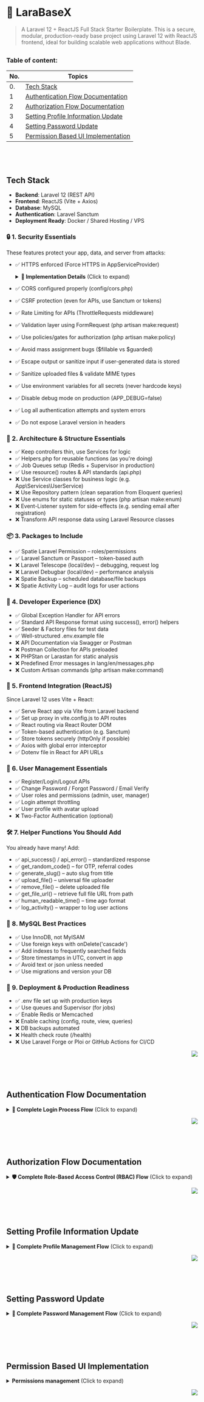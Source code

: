 # 🚀 LaraBaseX

> A Laravel 12 + ReactJS Full Stack Starter Boilerplate.
This is a secure, modular, production-ready base project using Laravel 12 with ReactJS frontend, ideal for building scalable web applications without Blade.

<div id="top"></div>

##

### Table of content:

| No. | Topics                                                                                  |
| --- | --------------------------------------------------------------------------------------- |
| 0.  | [Tech Stack](#tech-stack)                                                               |
| 1   | [Authentication Flow Documentation](#authentication-flow-documentation)                 |
| 2   | [Authorization Flow Documentation](#authorization-flow-documentation)                   |
| 3   | [Setting Profile Information Update](#setting-profile-information-update)               |
| 4   | [Setting Password Update](#setting-password-update)                                     |
| 5   | [Permission Based UI Implementation](#permission-based-ui-implementation)               |

<br>

<br>

#



## Tech Stack

- **Backend**: Laravel 12 (REST API)
- **Frontend**: ReactJS (Vite + Axios)
- **Database**: MySQL
- **Authentication**: Laravel Sanctum
- **Deployment Ready**: Docker / Shared Hosting / VPS



### 🔒 1. Security Essentials
These features protect your app, data, and server from attacks:

- ✅ HTTPS enforced (Force HTTPS in AppServiceProvider)
    <details>
    <summary>
    <strong>🔐 Implementation Details</strong> (Click to expand)</summary>

    **📁 Files Modified:**
    - `/app/Providers/AppServiceProvider.php` - Force HTTPS URL generation
    - `/config/app.php` - Added `force_https` configuration
    - `/app/Http/Middleware/ForceHttps.php` - HTTP to HTTPS redirects
    - `/app/Http/Kernel.php` - Middleware registration
    - `/.env.example` - Added `APP_FORCE_HTTPS` variable

    **🔧 How It Works:**
    ```php
    // AppServiceProvider - URL generation
    if (config('app.env') === 'production') {
        URL::forceScheme('https');
    }

    // Middleware - Request redirects
    if ($this->shouldForceHttps($request)) {
        return redirect()->secure($request->getRequestUri(), 301);
    }
    ```

    **⚙️ Configuration:**
    ```bash
    # Production
    APP_ENV=production
    APP_FORCE_HTTPS=true
    APP_URL=https://yourdomain.com

    # Development
    APP_ENV=local
    APP_FORCE_HTTPS=false
    APP_URL=http://localhost
    ```

    **✅ Features:**
    - Automatic HTTPS enforcement in production
    - Environment-based configuration
    - 301 redirects for SEO
    - Development-friendly (skips local)
    - Dual-layer protection (AppServiceProvider + Middleware)

    </details>
- ✅ CORS configured properly (config/cors.php)
- ✅ CSRF protection (even for APIs, use Sanctum or tokens)
- ✅ Rate Limiting for APIs (ThrottleRequests middleware)
- ✅ Validation layer using FormRequest (php artisan make:request)
- ✅ Use policies/gates for authorization (php artisan make:policy)
- ✅ Avoid mass assignment bugs ($fillable vs $guarded)
- ✅ Escape output or sanitize input if user-generated data is stored
- ✅ Sanitize uploaded files & validate MIME types
- ✅ Use environment variables for all secrets (never hardcode keys)
- ✅ Disable debug mode on production (APP_DEBUG=false)
- ✅ Log all authentication attempts and system errors
- ✅ Do not expose Laravel version in headers


### 🧱 2. Architecture & Structure Essentials
- ✅ Keep controllers thin, use Services for logic
- ✅ Helpers.php for reusable functions (as you're doing)
- ✅ Job Queues setup (Redis + Supervisor in production)
- ✅ Use resource() routes & API standards (api.php)
- ❌ Use Service classes for business logic (e.g. App\Services\UserService)
- ❌ Use Repository pattern (clean separation from Eloquent queries)
- ❌ Use enums for static statuses or types (php artisan make:enum)
- ❌ Event-Listener system for side-effects (e.g. sending email after registration)
- ❌ Transform API response data using Laravel Resource classes


### 📦 3. Packages to Include
- ✅ Spatie Laravel Permission – roles/permissions
- ✅ Laravel Sanctum or Passport – token-based auth
- ❌ Laravel Telescope (local/dev) – debugging, request log
- ❌ Laravel Debugbar (local/dev) – performance analysis
- ❌ Spatie Backup – scheduled database/file backups
- ❌ Spatie Activity Log – audit logs for user actions


### 🧠 4. Developer Experience (DX)
- ✅ Global Exception Handler for API errors
- ✅ Standard API Response format using success(), error() helpers
- ✅ Seeder & Factory files for test data
- ✅ Well-structured .env.example file
- ❌ API Documentation via Swagger or Postman
- ❌ Postman Collection for APIs preloaded
- ❌ PHPStan or Larastan for static analysis
- ❌ Predefined Error messages in lang/en/messages.php
- ❌ Custom Artisan commands (php artisan make:command)


### 🧰 5. Frontend Integration (ReactJS)
Since Laravel 12 uses Vite + React:

- ✅ Serve React app via Vite from Laravel backend
- ✅ Set up proxy in vite.config.js to API routes
- ✅ React routing via React Router DOM
- ✅ Token-based authentication (e.g. Sanctum)
- ✅ Store tokens securely (httpOnly if possible)
- ✅ Axios with global error interceptor
- ✅ Dotenv file in React for API URLs


### 🔐 6. User Management Essentials
- ✅ Register/Login/Logout APIs
- ✅ Change Password / Forgot Password / Email Verify
- ✅ User roles and permissions (admin, user, manager)
- ✅ Login attempt throttling
- ✅ User profile with avatar upload
- ❌ Two-Factor Authentication (optional)


### 🛠️ 7. Helper Functions You Should Add
You already have many! Add:

- ✅ api_success() / api_error() – standardized response
- ✅ get_random_code() – for OTP, referral codes
- ✅ generate_slug() – auto slug from title
- ✅ upload_file() – universal file uploader
- ✅ remove_file() – delete uploaded file
- ✅ get_file_url() – retrieve full file URL from path
- ✅ human_readable_time() – time ago format
- ✅ log_activity() – wrapper to log user actions


### 💾 8. MySQL Best Practices
- ✅ Use InnoDB, not MyISAM
- ✅ Use foreign keys with onDelete('cascade')
- ✅ Add indexes to frequently searched fields
- ✅ Store timestamps in UTC, convert in app
- ✅ Avoid text or json unless needed
- ✅ Use migrations and version your DB


### 🔄 9. Deployment & Production Readiness
- ✅ .env file set up with production keys
- ✅ Use queues and Supervisor (for jobs)
- ✅ Enable Redis or Memcached
- ❌ Enable caching (config, route, view, queries)
- ❌ DB backups automated
- ❌ Health check route (/health)
- ❌ Use Laravel Forge or Ploi or GitHub Actions for CI/CD


<p align="right"><a href="#top"><img src="https://img.shields.io/badge/-Back%20to%20Top-blueviolet?style=for-the-badge" /></a></p>

<br>

<br>

#

## Authentication Flow Documentation

<details>
<summary><strong>🔐 Complete Login Process Flow</strong> (Click to expand)</summary>

### Complete Login Process Flow
Understanding how user authentication works from frontend to backend and database.

#### 🎯 Step-by-Step Login Flow

**1. User visits login page**

```php
GET /login → AuthenticatedSessionController@create() → returns Inertia::render('auth/login')
```

**2. Login form displayed**

```typescript
resources/js/pages/auth/login.tsx renders with email/password fields
```

**3. User submits form**

```php
POST /login → AuthenticatedSessionController@store(LoginRequest $request)
```

**4. Login validation & authentication**

```php
LoginRequest validates email/password → Auth::attempt() tries to log user in
```

**5. Successful login redirect**

```php
return redirect()->intended(RouteServiceProvider::HOME);
// RouteServiceProvider::HOME = '/dashboard'
```

**6. Dashboard redirect route**

```php
GET /dashboard → redirects to /admin/dashboard (from backend.php)
```

**7. Admin dashboard loads**

```php
GET /admin/dashboard → DashboardController@index() → Inertia::render('dashboard')
```

**8. Final page rendered**

```typescript
resources/js/pages/dashboard.tsx displays the admin dashboard
```

#### 📋 Files Involved in Authentication

| Step | File | Purpose |
|------|------|---------|
| 1 | `routes/auth.php` | Defines login routes |
| 2 | `AuthenticatedSessionController.php` | Handles login logic |
| 3 | `auth/login.tsx` | Login form UI |
| 4 | `LoginRequest.php` | Validates credentials |
| 5 | `RouteServiceProvider.php` | Defines redirect destination |
| 6 | `routes/backend.php` | Dashboard redirect route |
| 7 | `DashboardController.php` | Dashboard data & logic |
| 8 | `dashboard.tsx` | Dashboard UI |

#### 🛡️ Security Requirements

For login to succeed, **ALL** of these must be true:

| Requirement | Check | Location |
|-------------|-------|----------|
| **Email exists** | `users.email` must match | MySQL Database |
| **Password correct** | Hashed password must verify | MySQL Database |
| **User active** | `users.status = 'ACTIVE'` | User Model |
| **Account not locked** | Rate limiting checks | LoginRequest |
| **Proper permissions** | Role/permission validation | Custom Middleware |

#### 🔐 What Happens During Authentication

```php
// When user submits login form, Laravel does:
1. SELECT * FROM users WHERE email = 'user@example.com'
2. password_verify('user-entered-password', $user->password)
3. Check if user status is ACTIVE
4. Validate user roles/permissions
5. If ALL checks pass → Login SUCCESS
6. If ANY check fails → Login FAILS
```

#### ❌ Common Login Failures

```php
// Wrong email
Auth::attempt(['email' => 'wrong@email.com', 'password' => 'anything'])
// Result: FALSE - No user found with that email

// Correct email, wrong password
Auth::attempt(['email' => 'user@example.com', 'password' => 'wrongpassword'])
// Result: FALSE - Password doesn't match hash in database

// User exists but INACTIVE status
// Custom middleware blocks access even if login succeeds
```

#### 🔑 Key Security Points

- **Database Validation**: Without correct credentials in MySQL `users` table, login is impossible
- **Password Hashing**: Passwords are hashed using Laravel's secure bcrypt algorithm
- **Session Management**: Successful login creates secure session tokens
- **Middleware Protection**: Custom middleware validates user status and permissions
- **Rate Limiting**: Failed login attempts are throttled to prevent brute force attacks

#### 📝 Authentication Middleware Stack

After successful login, protected routes use this middleware stack:

```php
Route::middleware(['auth', 'verified', 'admin', 'preventBackHistory'])->group(function () {
    // Protected admin routes
});
```

- **auth**: Ensures user is authenticated
- **verified**: Ensures email is verified (if required)
- **admin**: Custom middleware checking admin permissions
- **preventBackHistory**: Prevents browser back button after logout

</details>


<p align="right"><a href="#top"><img src="https://img.shields.io/badge/-Back%20to%20Top-blueviolet?style=for-the-badge" /></a></p>



<br>

<br>

#

## Authorization Flow Documentation

<details>
<summary><strong>🛡️ Complete Role-Based Access Control (RBAC) Flow</strong> (Click to expand)</summary>

### Complete Role-Based Access Control (RBAC) Flow
Understanding how user authorization works from registration to protected resource access.

#### 🎯 Step-by-Step Authorization Flow

**1. User Registration with Role Assignment**

```php
POST /register → RegisteredUserController@store() → User created with 'User' role and 'INACTIVE' status
```

**2. Admin Approval Process**

```php
Admin changes user status: 'INACTIVE' → 'ACTIVE' in admin panel
```

**3. User Login Attempt**

```php
POST /login → AuthenticatedSessionController@store() → Authentication succeeds
```

**4. Protected Route Access**

```php
GET /admin/dashboard → Middleware stack: ['auth', 'verified', 'admin', 'preventBackHistory']
```

**5. AdminAccess Middleware Validation**

```php
AdminAccess middleware validates:
1. Authentication status
2. User status (ACTIVE/INACTIVE)
3. User roles (RootUser/Admin/User)
4. Specific permissions for the route
```

**6. Permission-Based Access Control**

```php
Route: admin/dashboard → Permission: dashboard-view → Access Granted/Denied
```

**7. Final Access Decision**

```php
if (hasPermission) → Proceed to controller
else → Access Denied (403)
```

#### 📋 Files Involved in Authorization

| Step | File | Purpose |
|------|------|---------|
| 1 | `RegisteredUserController.php` | Assigns default 'User' role to new users |
| 2 | `AdminAccess.php` | Main authorization middleware |
| 3 | `User.php` model | Role/permission relationships |
| 4 | `routes/backend.php` | Protected route definitions |
| 5 | `DashboardController.php` | Resource access control |
| 6 | Database tables | `roles`, `permissions`, `role_has_permissions` |

#### 🛡️ Authorization Security Levels

Authorization happens in **4 security levels**:

| Level | Check | Middleware/Location | Action if Fails |
|-------|-------|-------------------|-----------------|
| **Level 1** | Authentication | `auth` middleware | Redirect to login |
| **Level 2** | User Status | `AdminAccess` middleware | Access denied |
| **Level 3** | Role Validation | `AdminAccess` middleware | Access denied |
| **Level 4** | Permission Check | `AdminAccess` middleware | Access denied |

#### 🔐 Role & Permission Structure

```php
// Role Hierarchy (from highest to lowest access)
RootUser → Admin → User

// Permission Mapping Example:
Route: admin/users → Permission: user-view
Route: admin/users (POST) → Permission: user-store
Route: admin/users/{user} (PUT) → Permission: user-update
```

#### 📊 Current Role Permissions

| Role | Status | Permissions | Access Level |
|------|--------|-------------|--------------|
| **RootUser** | ACTIVE | All 14 permissions | Full system access |
| **Admin** | ACTIVE | Configurable subset | Partial admin access |
| **User** | INACTIVE → ACTIVE | `dashboard-view` only | Basic dashboard access |

**RootUser Permissions:**
```
- dashboard-view, role-view, role-store, role-update, role-permission
- user-view, user-store, user-update
- employee-view, employee-store, employee-update
- enquiry-view, enquiry-store, enquiry-update
```

**User Permissions:**
```
- dashboard-view (basic dashboard access only)
```

#### 🚦 Authorization Decision Process

```php
// AdminAccess Middleware Logic Flow:

1. Authentication Check
   if (!Auth::check()) → return redirect('/login')

2. User Status Check
   if ($user->status !== 'ACTIVE') → return access_denied()

3. Super Admin Bypass
   if ($user->hasRole(['RootUser', 'SuperAdmin'])) → return next($request)

4. Permission Extraction
   $route = 'admin/dashboard' → $permission = 'dashboard-view'

5. Permission Check
   if ($user->can($permission)) → return next($request)
   else → return access_denied()
```

#### 🔄 User Lifecycle & Authorization States

```mermaid
Registration → INACTIVE + User Role → Admin Approval → ACTIVE Status → Login → Permission Check → Access Granted/Denied
```

**State Transitions:**
```php
// New User Registration
User::create([
    'status' => 'INACTIVE',  // Cannot login
    'role' => 'User'         // Basic permissions when activated
]);

// Admin Activation
$user->update(['status' => 'ACTIVE']); // Can now login

// Role Upgrade (if needed)
$user->assignRole('Admin'); // Gets additional permissions
```

#### ❌ Common Authorization Failures

```php
// Scenario 1: Inactive User
$user->status = 'INACTIVE' → Access denied (even with correct role)

// Scenario 2: Insufficient Role
$user->hasRole('User') but route needs 'Admin' → Access denied

// Scenario 3: Missing Permission
$user->hasRole('Admin') but lacks 'user-delete' permission → Access denied

// Scenario 4: Route Permission Not Found
Route has no mapped permission → Access denied (fail-safe)
```

#### 🛠️ Permission Mapping System

The system uses **dynamic permission mapping** based on route patterns:

```php
// Route Pattern → Permission Pattern
admin/{resource} → {resource}-view
admin/{resource} (POST) → {resource}-store
admin/{resource}/{id} (PUT) → {resource}-update
admin/{resource}/{id} (DELETE) → {resource}-destroy

// Examples:
admin/users → user-view
admin/users (POST) → user-store
admin/users/123 (PUT) → user-update
admin/roles/456/permission → role-permission
```

#### 🔑 Key Authorization Features

- **Role-Based Access Control**: Users assigned roles with specific permissions
- **Dynamic Permission Checking**: Permissions mapped from route patterns
- **Multi-Level Security**: 4-layer validation (auth → status → role → permission)
- **Emergency Access**: RootUser bypasses all permission checks
- **Fail-Safe Design**: Unknown routes/permissions default to access denied
- **Comprehensive Logging**: All access attempts logged for security audit

#### 📝 Authorization Middleware Configuration

```php
// Protected Routes Configuration
Route::middleware(['auth', 'verified', 'admin', 'preventBackHistory'])->group(function () {
    Route::prefix('admin')->name('admin.')->group(function () {
        Route::get('dashboard', [DashboardController::class, 'index'])->name('dashboard.index');
        // Each route automatically mapped to required permission
    });
});
```

**Middleware Responsibilities:**
- **auth**: Basic authentication validation
- **verified**: Email verification (if enabled)
- **admin**: Role-based authorization (our custom middleware)
- **preventBackHistory**: Security measure for sensitive pages

#### 🎯 Authorization Security Benefits

- **✅ Granular Access Control**: Each route protected by specific permissions
- **✅ Role Hierarchy**: Clear privilege levels from User to RootUser
- **✅ Admin Approval Workflow**: New users require explicit activation
- **✅ Dynamic Permission System**: Easy to add new protected routes
- **✅ Emergency Access**: RootUser always has system access
- **✅ Comprehensive Audit**: All authorization decisions logged
- **✅ Fail-Safe Default**: Deny access when in doubt


</details>

<p align="right"><a href="#top"><img src="https://img.shields.io/badge/-Back%20to%20Top-blueviolet?style=for-the-badge" /></a></p>



<br>

<br>

#

## Setting Profile Information Update

<details>
<summary><strong>👤 Complete Profile Management Flow</strong> (Click to expand)</summary>

### Complete Profile Management Flow
Understanding how authenticated users can update their personal information (name and email).

#### 🎯 Step-by-Step Profile Update Flow

**1. User accesses profile settings**

```php
GET /settings/profile → ProfileController@edit() → returns Inertia::render('settings/profile')
```

**2. Profile form displayed**

```typescript
resources/js/pages/settings/profile.tsx renders with first_name, last_name, and email fields
```

**3. User modifies information**

```typescript
Form fields auto-populate with current user data from auth.user object
```

**4. User submits form**

```php
PATCH /settings/profile → ProfileController@update(ProfileUpdateRequest $request)
```

**5. Backend validation**

```php
ProfileUpdateRequest validates:
- first_name: required, string, max:255
- last_name: nullable, string, max:255
- email: required, unique (except current user), valid email format
```

**6. Email verification check**

```php
if (email changed) → set email_verified_at = null → triggers verification process
```

**7. Profile updated & saved**

```php
$user->fill($validated_data) → $user->save() → redirect back to profile page
```

**8. Success feedback displayed**

```typescript
"Saved" message shows briefly using Transition component
```

#### 📋 Files Involved in Profile Update

| Step | File | Purpose |
|------|------|---------|
| 1 | `routes/settings.php` | Defines profile routes |
| 2 | `ProfileController.php` | Handles profile logic |
| 3 | `settings/profile.tsx` | Profile form UI |
| 4 | `ProfileUpdateRequest.php` | Validates profile data |
| 5 | `User.php` model | User data storage |
| 6 | `SettingsLayout.tsx` | Settings page wrapper |

#### 🛡️ Profile Update Security Features

Profile updates include these security measures:

| Security Layer | Check | Purpose |
|----------------|-------|---------|
| **Authentication** | Must be logged in | Only auth users can update profile |
| **Ownership** | Only update own profile | Users can't modify other profiles |
| **Email Uniqueness** | Email must be unique in system | Prevents duplicate accounts |
| **Data Validation** | Required fields & format validation | Ensures data integrity |
| **Email Verification** | Reset verification on email change | Confirms new email ownership |

#### 🔐 Profile Form Fields & Validation

```typescript
// Profile Form Structure
type ProfileForm = {
    first_name: string;  // Required, max 255 chars
    last_name: string;   // Optional, max 255 chars
    email: string;       // Required, valid email, unique
};

// Form Initialization
const { data, setData, patch } = useForm<ProfileForm>({
    first_name: auth.user.first_name || '',
    last_name: auth.user.last_name || '',
    email: auth.user.email,
});
```

#### 📊 Profile Update Process Details

**Frontend Form Handling:**
```typescript
// Real-time data binding
onChange={(e) => setData('first_name', e.target.value)}

// Form submission
patch(route('profile.update'), { preserveScroll: true });

// Success feedback
{recentlySuccessful && <p>Saved</p>}
```

**Backend Processing:**
```php
// Validation through ProfileUpdateRequest
$validated = $request->validated();

// Fill user model with new data
$request->user()->fill($validated);

// Handle email changes
if ($request->user()->isDirty('email')) {
    $request->user()->email_verified_at = null;
}

// Save changes
$request->user()->save();
```

#### 🔄 Email Verification Workflow

When user changes email address:

```php
1. New email is saved to database
2. email_verified_at is set to NULL
3. User must verify new email address
4. Verification link sent to new email
5. Until verified, some features may be restricted
```

**Email Verification UI:**
```typescript
{mustVerifyEmail && auth.user.email_verified_at === null && (
    <div>
        <p>Your email address is unverified.</p>
        <Link href={route('verification.send')}>
            Click here to resend verification email
        </Link>
    </div>
)}
```

#### ❌ Common Profile Update Failures

```php
// Validation Failures:

// Empty first name
'first_name' => '' → Error: "The first name field is required"

// Duplicate email
'email' => 'existing@email.com' → Error: "The email has already been taken"

// Invalid email format
'email' => 'not-an-email' → Error: "The email must be a valid email address"

// First name too long
'first_name' => str_repeat('A', 256) → Error: "First name may not be greater than 255 characters"
```

#### 🎨 UI/UX Features

**Responsive Design:**
```typescript
// Mobile: Stacked layout
<div className="grid grid-cols-1 gap-4 md:grid-cols-2">

// Desktop: Side-by-side first_name and last_name
```

**Form Accessibility:**
```typescript
// Proper labels and autocomplete
<Label htmlFor="first_name">First Name</Label>
<Input autoComplete="given-name" />

// Error message display
<InputError message={errors.first_name} />
```

**Visual Feedback:**
```typescript
// Loading state
<Button disabled={processing}>Save</Button>

// Success animation
<Transition show={recentlySuccessful}>
    <p>Saved</p>
</Transition>
```

#### 🔑 Key Profile Management Features

- **✅ Real-time Validation**: Immediate feedback on form errors
- **✅ Responsive Design**: Works on mobile and desktop devices
- **✅ Auto-population**: Form loads with current user data
- **✅ Email Verification**: Automatically triggers when email changes
- **✅ Security First**: Only authenticated users can access
- **✅ Data Integrity**: Comprehensive validation rules
- **✅ User Experience**: Smooth transitions and clear feedback

#### 📝 Profile Settings Integration

Profile updates integrate with the broader settings system:

```typescript
// Settings Layout Navigation
<SettingsLayout>
    {/* Profile form content */}
    <DeleteUser /> {/* Account deletion component */}
</SettingsLayout>
```

**Settings Navigation:**
- Profile Information (current page)
- Password Update
- Account Deletion
- Other settings sections

#### 🛠️ Technical Implementation Notes

**Inertia.js Integration:**
```php
// Controller returns Inertia response
return Inertia::render('settings/profile', [
    'mustVerifyEmail' => $request->user() instanceof MustVerifyEmail,
    'status' => session('status'),
]);
```

**Form Request Validation:**
```php
// Custom validation rules in ProfileUpdateRequest
Rule::unique(User::class)->ignore($this->user()->id)
// Allows user to keep their current email while preventing duplicates
```

**State Management:**
```typescript
// Inertia useForm hook manages form state
const { data, setData, patch, errors, processing, recentlySuccessful } = useForm();
```

This profile management system provides a secure, user-friendly way for authenticated users to maintain their personal information while ensuring data integrity and security throughout the process.

</details>

<p align="right"><a href="#top"><img src="https://img.shields.io/badge/-Back%20to%20Top-blueviolet?style=for-the-badge" /></a></p>



<br>

<br>

#

## Setting Password Update

<details>
<summary><strong>🔐 Complete Password Management Flow</strong> (Click to expand)</summary>

### Complete Password Management Flow
Understanding how authenticated users can securely update their account passwords.

#### 🎯 Step-by-Step Password Update Flow

**1. User accesses password settings**

```php
GET /settings/password → PasswordController@edit() → returns Inertia::render('settings/password')
```

**2. Password form displayed**

```typescript
resources/js/pages/settings/password.tsx renders with current_password, password, and password_confirmation fields
```

**3. User enters password information**

```typescript
Form requires: current password, new password, and password confirmation
```

**4. User submits form**

```php
PUT /settings/password → PasswordController@update(Request $request)
```

**5. Backend validation**

```php
Request validates:
- current_password: required, must match current user password
- password: required, must meet Password::defaults() rules, confirmed
- password_confirmation: must match password field
```

**6. Password hashing & update**

```php
Hash::make($validated['password']) → User password updated in database
```

**7. Success response**

```php
return back() → redirects to password settings page
```

**8. Success feedback displayed**

```typescript
"Saved" message shows briefly using Transition component
```

#### 📋 Files Involved in Password Update

| Step | File | Purpose |
|------|------|---------|
| 1 | `routes/settings.php` | Defines password routes |
| 2 | `Settings/PasswordController.php` | Handles password logic |
| 3 | `settings/password.tsx` | Password form UI |
| 4 | `Request` validation | Built-in Laravel validation |
| 5 | `User.php` model | Password storage |
| 6 | `SettingsLayout.tsx` | Settings page wrapper |

#### 🛡️ Password Update Security Features

Password updates include multiple security layers:

| Security Layer | Check | Purpose |
|----------------|-------|---------|
| **Authentication** | Must be logged in | Only auth users can change password |
| **Current Password** | Must provide current password | Prevents unauthorized changes |
| **Password Strength** | Must meet Password::defaults() rules | Ensures strong passwords |
| **Confirmation** | Must confirm new password | Prevents typos |
| **Secure Hashing** | bcrypt/Argon2 hashing | Passwords stored securely |

#### 🔐 Password Form Fields & Validation

```typescript
// Password Form Structure
type PasswordForm = {
    current_password: string;      // Required, must match current
    password: string;              // Required, must meet strength rules
    password_confirmation: string; // Required, must match password
};

// Form Initialization
const { data, setData, put } = useForm({
    current_password: '',
    password: '',
    password_confirmation: '',
});
```

#### 📊 Password Validation Rules

**Laravel Password::defaults() includes:**
```php
- Minimum 8 characters
- At least one uppercase letter (A-Z)
- At least one lowercase letter (a-z)
- At least one number (0-9)
- At least one special character (!@#$%^&*)
- Must be confirmed (password_confirmation field)
```

**Additional Security Rules:**
```php
- current_password: Must match user's existing password
- Cannot be empty or null
- Real-time validation on frontend
- Secure hashing using Hash::make()
```

#### 🔄 Password Update Process Details

**Frontend Form Handling:**
```typescript
// Real-time data binding
onChange={(e) => setData('password', e.target.value)}

// Form submission with error handling
put(route('password.update'), {
    preserveScroll: true,
    onSuccess: () => reset(),
    onError: (errors) => {
        // Focus on error fields and reset sensitive data
        if (errors.password) {
            reset('password', 'password_confirmation');
            passwordInput.current?.focus();
        }
        if (errors.current_password) {
            reset('current_password');
            currentPasswordInput.current?.focus();
        }
    },
});
```

**Backend Processing:**
```php
// Comprehensive validation
$validated = $request->validate([
    'current_password' => ['required', 'current_password'],
    'password' => ['required', Password::defaults(), 'confirmed'],
]);

// Secure password update
$request->user()->update([
    'password' => Hash::make($validated['password']),
]);

// Return to settings page
return back();
```

#### ❌ Common Password Update Failures

```php
// Validation Failures:

// Wrong current password
'current_password' => 'wrongpassword' → Error: "The current password is incorrect"

// Weak new password
'password' => '123' → Error: "Password must be at least 8 characters"

// Password mismatch
'password' => 'NewPass123!'
'password_confirmation' => 'DifferentPass' → Error: "Password confirmation does not match"

// Missing uppercase letter
'password' => 'newpass123!' → Error: "Password must contain at least one uppercase letter"

// Missing special character
'password' => 'NewPass123' → Error: "Password must contain at least one special character"
```

#### 🎨 UI/UX Features

**Security-First Design:**
```typescript
// All password fields use type="password"
<Input type="password" autoComplete="current-password" />
<Input type="password" autoComplete="new-password" />

// Auto-focus on error fields
passwordInput.current?.focus();
currentPasswordInput.current?.focus();
```

**Form Accessibility:**
```typescript
// Proper labels and autocomplete
<Label htmlFor="current_password">Current password</Label>
<Input autoComplete="current-password" />

// Clear error messages
<InputError message={errors.current_password} />
```

**Visual Feedback:**
```typescript
// Loading state prevents multiple submissions
<Button disabled={processing}>Save password</Button>

// Success animation
<Transition show={recentlySuccessful}>
    <p>Saved</p>
</Transition>
```

#### 🔒 Advanced Security Features

**Error Handling & Data Protection:**
```typescript
// Automatic form reset on success
onSuccess: () => reset()

// Selective field reset on errors
onError: (errors) => {
    if (errors.password) {
        reset('password', 'password_confirmation');
    }
    if (errors.current_password) {
        reset('current_password');
    }
}
```

**Backend Security Measures:**
```php
// Current password verification
'current_password' => ['required', 'current_password']

// Strong password enforcement
'password' => ['required', Password::defaults(), 'confirmed']

// Secure hashing algorithm
Hash::make($validated['password'])
```

#### 🔑 Key Password Management Features

- **✅ Current Password Verification**: Must know current password to change
- **✅ Strong Password Enforcement**: Laravel's Password::defaults() rules
- **✅ Password Confirmation**: Prevents typos with confirmation field
- **✅ Secure Hashing**: Uses Laravel's secure Hash::make() method
- **✅ Error Handling**: Smart field focus and data reset on errors
- **✅ Form Security**: Auto-reset sensitive data after submission
- **✅ User Experience**: Clear feedback and loading states

#### 📝 Password Settings Integration

Password updates integrate with the broader settings system:

```typescript
// Settings Layout Navigation
<SettingsLayout>
    <HeadingSmall
        title="Update password"
        description="Ensure your account is using a long, random password to stay secure"
    />
    {/* Password form content */}
</SettingsLayout>
```

**Settings Navigation:**
- Profile Information
- Password Update (current page)
- Account Deletion
- Other settings sections

#### 🛠️ Technical Implementation Notes

**Inertia.js Integration:**
```php
// Simple controller response
return Inertia::render('settings/password');
// No additional data needed - form handles state internally
```

**Laravel Validation Rules:**
```php
// Built-in current password validation
'current_password' => ['required', 'current_password']

// Laravel's default password strength rules
Password::defaults() // Configurable in AppServiceProvider if needed
```

**State Management:**
```typescript
// Inertia useForm hook with refs for focus management
const { data, setData, put, reset, errors, processing, recentlySuccessful } = useForm();
const passwordInput = useRef<HTMLInputElement>(null);
const currentPasswordInput = useRef<HTMLInputElement>(null);
```

#### 🎯 Password Security Benefits

- **✅ Multi-Layer Validation**: Current password + strength rules + confirmation
- **✅ Secure Storage**: Passwords hashed with Laravel's secure algorithms
- **✅ User-Friendly Errors**: Clear validation messages and field focus
- **✅ Form Security**: Automatic sensitive data cleanup
- **✅ Authentication Required**: Only logged-in users can change passwords
- **✅ Real-Time Feedback**: Immediate validation and success confirmation
- **✅ Accessibility Compliant**: Proper labels, autocomplete, and focus management

This password management system provides enterprise-grade security while maintaining an excellent user experience, ensuring users can easily maintain strong, secure passwords for their accounts.

</details>

<p align="right"><a href="#top"><img src="https://img.shields.io/badge/-Back%20to%20Top-blueviolet?style=for-the-badge" /></a></p>



<br>

<br>

#

## Permission Based UI Implementation

<details>
<summary><strong>Permissions management</strong> (Click to expand)</summary>

### Summary
Implemented a comprehensive permission-based UI system that will solve your 403 error issues and provide a better user experience. Here's what has been created:

### Components Created

#### 1. `PermissionDenied` Component
**Path:** `/resources/js/components/permission-denied.tsx`
- Reusable component that shows a professional "Access Denied" message
- Configurable title, message, and description
- Includes contact information for requesting permissions
- Follows your monochrome design system

#### 2. `Error` Page Component
**Path:** `/resources/js/pages/error.tsx`
- Global error page that handles 403, 404, 500, and other HTTP errors
- Uses PermissionDenied component for 403 errors specifically
- Provides helpful navigation options (Dashboard, Back, Refresh)

#### 3. `usePermissions` Hook
**Path:** `/resources/js/hooks/use-permissions.ts`
- React hook for checking user permissions and roles
- Provides functions like `hasPermission()`, `hasRole()`, `isRootUser()`, etc.
- Automatically handles RootUser role (bypasses all permission checks)

#### 4. `ProtectedSection` Component
**Path:** `/resources/js/components/protected-section.tsx`
- Wrapper component that conditionally renders content based on permissions
- Can protect individual sections within pages
- Shows permission denied message or custom fallback
- Supports multiple permissions/roles with AND/OR logic

### Backend Integration

#### Exception Handler Updated
**Path:** `/app/Exceptions/Handler.php`
- Added proper 403 error handling for Inertia requests
- Automatically renders the error page with permission denied message
- Handles both `AccessDeniedHttpException` and `AuthorizationException`

### Usage Examples

#### 1. Protecting Navigation (Already Updated)
```tsx
// app-sidebar.tsx - Navigation items are filtered by permissions
const hasAccess = hasPermission(auth.user, 'user-view');
```

#### 2. Protecting Page Sections (Already Updated in Users Index)
```tsx
// Protect Create Button
<ProtectedSection permission="user-store" showDeniedMessage={false}>
    <Link href={route('admin.users.create')}>
        <Button>Create User</Button>
    </Link>
</ProtectedSection>

// Protect Edit/Delete in Dropdown
<ProtectedSection permission="user-update" showDeniedMessage={false}>
    <DropdownMenuItem asChild>
        <Link href={route('admin.users.edit', user.id)}>Edit User</Link>
    </DropdownMenuItem>
</ProtectedSection>

// Protect Status Toggle
<ProtectedSection permission="user-update" showDeniedMessage={false}>
    <Switch checked={isActive} onCheckedChange={() => handleStatusChange(user.id, user.status)} />
</ProtectedSection>
```

#### 3. Using the Permission Hook
```tsx
import { usePermissions } from '@/hooks/use-permissions';

function MyComponent() {
    const { hasPermission, hasRole, isRootUser } = usePermissions();

    if (!hasPermission('user-view')) {
        return <PermissionDenied />;
    }

    return (
        <div>
            {hasPermission('user-store') && <CreateButton />}
            {hasPermission('user-update') && <EditButton />}
            {(hasRole('Admin') || isRootUser()) && <AdminOnlySection />}
        </div>
    );
}
```

### Controller Protection (Recommended)

Add this to your controllers to prevent 403 errors at the source:

```php
// In UserController.php constructor
public function __construct()
{
    $this->middleware('permission:user-view')->only(['index', 'show']);
    $this->middleware('permission:user-store')->only(['create', 'store']);
    $this->middleware('permission:user-update')->only(['edit', 'update', 'changeStatus']);
}
```

### Benefits

1. **Better UX**: Users see helpful messages instead of generic 403 errors
2. **Consistent Design**: All permission denied messages follow your design system
3. **Reusable**: Components can be used across all pages and sections
4. **Flexible**: Can protect entire pages, sections, or individual buttons
5. **Type Safe**: Full TypeScript support with proper interfaces
6. **Performance**: Frontend filtering prevents unnecessary clicks and requests

### Next Steps

1. **Add middleware to controllers** to prevent backend 403 errors
2. **Apply ProtectedSection** to other pages (roles, employees, enquiries)
3. **Test with different user roles** to ensure proper permission handling
4. **Customize messages** per section if needed

This system ensures users will never see a blank 403 error page again, and will always know why they can't access something and who to contact for help!

</details>

<p align="right"><a href="#top"><img src="https://img.shields.io/badge/-Back%20to%20Top-blueviolet?style=for-the-badge" /></a></p>



<br>

<br>

#
